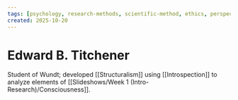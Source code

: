 ```yaml
---
tags: [psychology, research-methods, scientific-method, ethics, perspectives]
created: 2025-10-20
---
```

# Edward B. Titchener

Student of Wundt; developed [[Structuralism]] using [[Introspection]] to analyze elements of [[Slideshows/Week 1 (Intro-Research)/Consciousness]].
